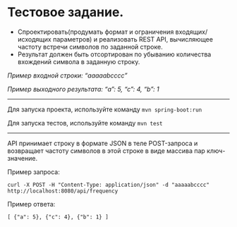 # Тестовое задание.


* Спроектировать(продумать формат и ограничения входящих/исходящих параметров) и реализовать REST API, вычисляющее частоту встречи символов по заданной строке.
* Результат должен быть отсортирован по убыванию количества вхождений символа в заданную строку.


_Пример входной строки: “aaaaabcccc”_

_Пример выходного результата: “a”: 5, “c”: 4, “b”: 1_

___

Для запуска проекта, используйте команду `mvn spring-boot:run`

Для запуска тестов, используйте команду `mvn test`

___

API принимает строку в формате JSON в теле POST-запроса и возвращает частоту символов в этой строке в виде массива пар ключ-значение.

Пример запроса:

`curl -X POST -H "Content-Type: application/json" -d "aaaaabcccc" http://localhost:8080/api/frequency`

Пример ответа:

`[
{"a": 5},
{"c": 4},
{"b": 1}
]`